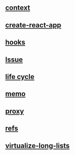 ## [context](context)
## [create-react-app](create-react-app)
## [hooks](hooks)
## [Issue](Issue)
## [life cycle](lifecycle)
## [memo](memo)
## [proxy](proxy)
## [refs](refs)
## [virtualize-long-lists](virtualize-long-lists)
